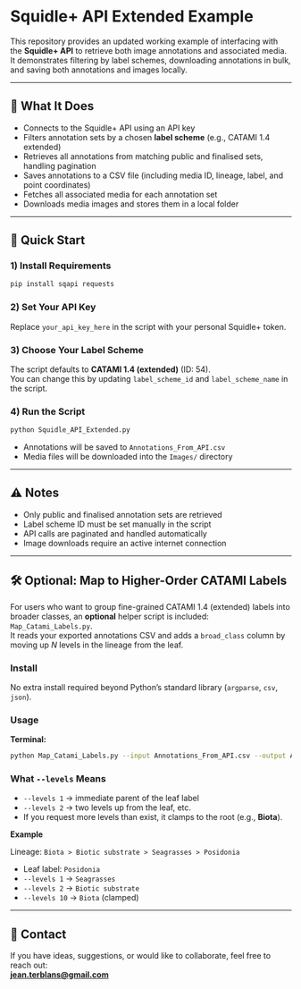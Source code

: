 # Squidle+ API Extended Example

This repository provides an updated working example of interfacing with the **Squidle+ API** to retrieve both image annotations and associated media. It demonstrates filtering by label schemes, downloading annotations in bulk, and saving both annotations and images locally.

---

## 🔧 What It Does

- Connects to the Squidle+ API using an API key  
- Filters annotation sets by a chosen **label scheme** (e.g., CATAMI 1.4 extended)  
- Retrieves all annotations from matching public and finalised sets, handling pagination  
- Saves annotations to a CSV file (including media ID, lineage, label, and point coordinates)  
- Fetches all associated media for each annotation set  
- Downloads media images and stores them in a local folder

---

## 🚀 Quick Start

### 1) Install Requirements

```bash
pip install sqapi requests
```

### 2) Set Your API Key

Replace `your_api_key_here` in the script with your personal Squidle+ token.

### 3) Choose Your Label Scheme

The script defaults to **CATAMI 1.4 (extended)** (ID: 54).  
You can change this by updating `label_scheme_id` and `label_scheme_name` in the script.

### 4) Run the Script

```bash
python Squidle_API_Extended.py
```

- Annotations will be saved to `Annotations_From_API.csv`  
- Media files will be downloaded into the `Images/` directory

---

## ⚠️ Notes

- Only public and finalised annotation sets are retrieved  
- Label scheme ID must be set manually in the script  
- API calls are paginated and handled automatically  
- Image downloads require an active internet connection

---

## 🛠️ Optional: Map to Higher-Order CATAMI Labels

For users who want to group fine-grained CATAMI 1.4 (extended) labels into broader classes, an **optional** helper script is included: `Map_Catami_Labels.py`.  
It reads your exported annotations CSV and adds a `broad_class` column by moving up _N_ levels in the lineage from the leaf.

### Install

No extra install required beyond Python’s standard library (`argparse`, `csv`, `json`).

### Usage

**Terminal:**
```bash
python Map_Catami_Labels.py --input Annotations_From_API.csv --output Annotations_With_Broad.csv --levels 1
```

### What `--levels` Means

- `--levels 1` → immediate parent of the leaf label  
- `--levels 2` → two levels up from the leaf, etc.  
- If you request more levels than exist, it clamps to the root (e.g., **Biota**).

**Example**

Lineage: `Biota > Biotic substrate > Seagrasses > Posidonia`  
- Leaf label: `Posidonia`  
- `--levels 1` → `Seagrasses`  
- `--levels 2` → `Biotic substrate`  
- `--levels 10` → `Biota` (clamped)

---

## 📧 Contact

If you have ideas, suggestions, or would like to collaborate, feel free to reach out:  
**jean.terblans@gmail.com**

